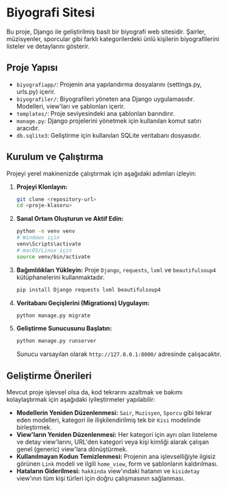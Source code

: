 # Biyografi Sitesi

Bu proje, Django ile geliştirilmiş basit bir biyografi web sitesidir. Şairler, müzisyenler, sporcular gibi farklı kategorilerdeki ünlü kişilerin biyografilerini listeler ve detaylarını gösterir.

## Proje Yapısı

- `biyografiapp/`: Projenin ana yapılandırma dosyalarını (settings.py, urls.py) içerir.
- `biyografiler/`: Biyografileri yöneten ana Django uygulamasıdır. Modelleri, view'ları ve şablonları içerir.
- `templates/`: Proje seviyesindeki ana şablonları barındırır.
- `manage.py`: Django projelerini yönetmek için kullanılan komut satırı aracıdır.
- `db.sqlite3`: Geliştirme için kullanılan SQLite veritabanı dosyasıdır.

## Kurulum ve Çalıştırma

Projeyi yerel makinenizde çalıştırmak için aşağıdaki adımları izleyin:

1.  **Projeyi Klonlayın:**
    ```bash
    git clone <repository-url>
    cd <proje-klasoru>
    ```

2.  **Sanal Ortam Oluşturun ve Aktif Edin:**
    ```bash
    python -m venv venv
    # Windows için
    venv\Scripts\activate
    # macOS/Linux için
    source venv/bin/activate
    ```

3.  **Bağımlılıkları Yükleyin:**
    Proje `Django`, `requests`, `lxml` ve `beautifulsoup4` kütüphanelerini kullanmaktadır.
    ```bash
    pip install Django requests lxml beautifulsoup4
    ```

4.  **Veritabanı Geçişlerini (Migrations) Uygulayın:**
    ```bash
    python manage.py migrate
    ```

5.  **Geliştirme Sunucusunu Başlatın:**
    ```bash
    python manage.py runserver
    ```
    Sunucu varsayılan olarak `http://127.0.0.1:8000/` adresinde çalışacaktır.

## Geliştirme Önerileri

Mevcut proje işlevsel olsa da, kod tekrarını azaltmak ve bakımı kolaylaştırmak için aşağıdaki iyileştirmeler yapılabilir:

- **Modellerin Yeniden Düzenlenmesi:** `Sair`, `Muzisyen`, `Sporcu` gibi tekrar eden modelleri, kategori ile ilişkilendirilmiş tek bir `Kisi` modelinde birleştirmek.
- **View'ların Yeniden Düzenlenmesi:** Her kategori için ayrı olan listeleme ve detay view'larını, URL'den kategori veya kişi kimliği alarak çalışan genel (generic) view'lara dönüştürmek.
- **Kullanılmayan Kodun Temizlenmesi:** Projenin ana işlevselliğiyle ilgisiz görünen `Link` modeli ve ilgili `home_view`, form ve şablonların kaldırılması.
- **Hataların Giderilmesi:** `hakkinda` view'ındaki hatanın ve `kisidetay` view'ının tüm kişi türleri için doğru çalışmasının sağlanması. 

